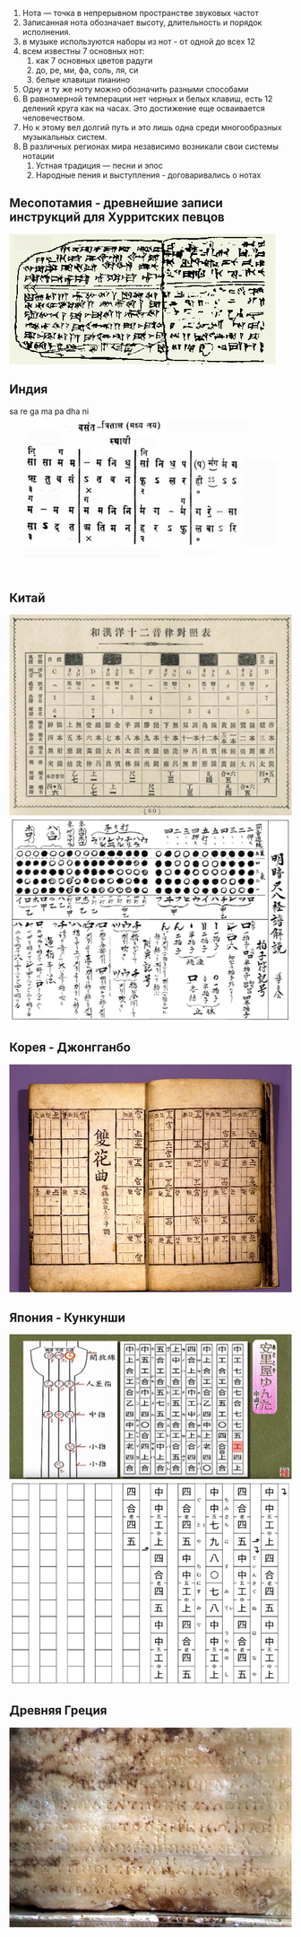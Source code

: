 1.  Нота — точка в непрерывном пространстве звуковых частот
2.  Записанная нота обозначает высоту, длительность и порядок исполнения.
3.  в музыке используются наборы из нот - от одной до всех 12
4.  всем известны 7 основных нот:
    1.  как 7 основных цветов радуги
    2.  до, ре, ми, фа, соль, ля, си
    3.  белые клавиши пианино
5.  Одну и ту же ноту можно обозначить разными способами
6.  В равномерной темперации нет черных и белых клавиш, есть 12 делений круга как на часах. Это достижение еще осваивается человечеством.
7.  Но к этому вел долгий путь и это лишь одна среди многообразных музыкальных систем. 
8.  В различных регионах мира независимо возникали свои системы нотации
    1.  Устная традиция — песни и эпос
    2.  Народные пения и выступления - договаривались о нотах
   
## Месопотамия - древнейшие записи инструкций для Хурритских певцов 
 ![](./Hurritische_hymne.gif)

## Индия
sa re ga ma pa dha ni
 ![](./India-Bhat_notation1.jpg)

## Китай
 ![](./gongche.jpg)
 ![](./Myoan-fingering_chart.jpg)

## Корея - Джонгганбо
 ![](./Korea-Jeongganbo.jpg)
 [](./koreanpu1.pdf)


## Япония - Кункунши
 ![](./Japan-Kunkunshi.jpg)  
 ![](./Kunkunshi_for_Tinsagu_nu_Hana.png)

## Древняя Греция 
 ![](./Greece-Delphichymn.jpg)